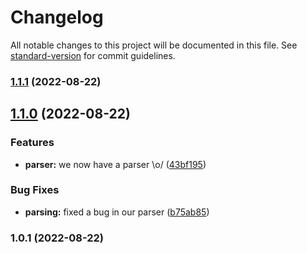 # Changelog

All notable changes to this project will be documented in this file. See [standard-version](https://github.com/conventional-changelog/standard-version) for commit guidelines.

### [1.1.1](https://github.com/apirelahgit/automate-release/compare/v1.1.0...v1.1.1) (2022-08-22)

## [1.1.0](https://github.com/apirelahgit/automate-release/compare/v1.0.1...v1.1.0) (2022-08-22)


### Features

* **parser:** we now have a parser \o/ ([43bf195](https://github.com/apirelahgit/automate-release/commit/43bf195405fc6ac85bb397c6d25a8d1e5f71e9a0))


### Bug Fixes

* **parsing:** fixed a bug in our parser ([b75ab85](https://github.com/apirelahgit/automate-release/commit/b75ab85a5c3c13808819d8384d94c99a6aacf7dd))

### 1.0.1 (2022-08-22)
